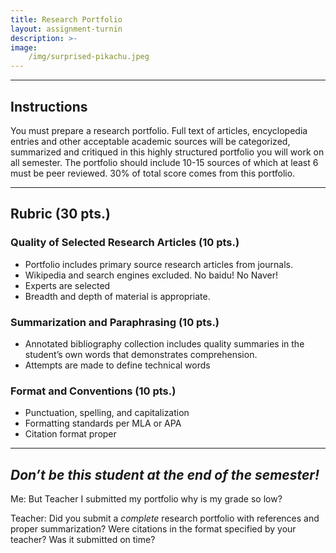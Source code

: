 ```yaml
---
title: Research Portfolio
layout: assignment-turnin
description: >-
image: 
    /img/surprised-pikachu.jpeg
---
```

---
## Instructions
You must prepare a research portfolio. Full text of articles, encyclopedia entries and other acceptable academic sources will be categorized, summarized and critiqued in this highly structured portfolio you will work on all semester. The portfolio should include 10-15 sources of which at least 6 must be peer reviewed. 30% of total score comes from this portfolio.

---
## Rubric (30 pts.)
### Quality of Selected Research Articles (10 pts.)
- Portfolio includes primary source research articles from journals. 
- Wikipedia and search engines excluded. No baidu! No Naver! 
- Experts are selected 
- Breadth and depth of material is appropriate. 
### Summarization and Paraphrasing (10 pts.)
- Annotated bibliography collection includes quality summaries in the student’s own words that demonstrates comprehension. 
- Attempts are made to define technical words 
### Format and Conventions (10 pts.)
- Punctuation, spelling, and capitalization
- Formatting standards per MLA or APA
- Citation format proper 
---

## ***Don’t be this student at the end of the semester!***       

Me: But Teacher I submitted my portfolio why is my grade so low?

Teacher: Did you submit a *complete* research portfolio with references and proper summarization? Were citations in the format specified by your teacher? Was it submitted on time?

